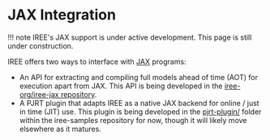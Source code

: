 # JAX Integration

!!! note
    IREE's JAX support is under active development. This page is still under
    construction.

IREE offers two ways to interface with [JAX](https://github.com/google/jax)
programs:

* An API for extracting and compiling full models ahead of time (AOT) for
  execution apart from JAX. This API is being developed in the
  [iree-org/iree-jax repository](https://github.com/iree-org/iree-jax).
* A PJRT plugin that adapts IREE as a native JAX backend for online / just in
  time (JIT) use. This plugin is being developed in the
  [pjrt-plugin/](https://github.com/iree-org/iree-samples/tree/main/pjrt-plugin)
  folder within the iree-samples repository for now, though it will likely move
  elsewhere as it matures.

<!-- TODO: Expand on interface differences -->
<!-- TODO: Add quickstart instructions -->
<!-- TODO: Link to samples -->
